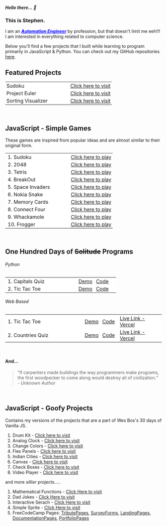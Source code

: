 ##### Hello there... 👋

### This is Stephen.

I am an ***<a style="color:blue !important; text-decoration-line: underline;" href="https://www.linkedin.com/in/stephenmarri" target="_blank">Automation Engineer</a>*** by profession, but that doesn't limit me eeh!!! I am interested in everything related to computer science.

Below you'll find a few projects that I built while learning to program primarily in JavaScript & Python. You can check out my GitHub repositories <a href="https://github.com/stephenmarri" target="_blank">here</a>.

## Featured Projects

<table>
  <tr style="border:0 !important;background-color: white !important;"><td style="border:0 !important; padding:2px 4px !important;width:60%">Sudoku</td><td style="border:0 !important; padding:2px 4px !important"><a href="https://stephenmarri.github.io/games/sudoku/" target="_blank">Click here to visit</a></td></tr>
  <tr style="border:0 !important;background-color: white !important;"><td style="border:0 !important; padding:2px 4px !important">Project Euler</td><td style="border:0 !important; padding:2px 4px !important"><a href="https://stephenmarri.github.io/project_euler/site/" target="_blank">Click here to visit</a></td></tr>
  <tr style="border:0 !important;background-color: white !important;"><td style="border:0 !important; padding:2px 4px !important">Sorting Visualizer</td><td style="border:0 !important; padding:2px 4px !important"><a href="https://stephenmarri.github.io/js_projects/sortingVisualizer/" target="_blank">Click here to visit</a></td></tr>
</table>
<br>

## JavaScript - Simple Games
These games are inspired from popular ideas and are almost similar to their original form.

<table >
<tr style="border:0 !important;background-color: white !important;"><td style="border:0 !important; padding:2px 8px !important;width:60%">1. Sudoku</td><td style="border:0;padding:2px 4px !important"><a href="https://stephenmarri.github.io/games/sudoku/" target="_blank">Click here to play</a></td></tr>
<tr style="border:0 !important;background-color: white !important;"><td style="border:0 !important; padding:2px 8px !important;">2. 2048</td><td style="border:0;padding:2px 4px !important"><a href="https://stephenmarri.github.io/games/2048/" target="_blank">Click here to play</a></td></tr>
<tr style="border:0 !important;background-color: white !important;"><td style="border:0 !important; padding:2px 8px !important;">3. Tetris</td><td style="border:0;padding:2px 4px !important"><a href="https://stephenmarri.github.io/games/tetris/" target="_blank">Click here to play</a></td></tr>
<tr style="border:0 !important;background-color: white !important;"><td style="border:0 !important; padding:2px 8px !important;">4. BreakOut</td><td style="border:0;padding:2px 4px !important"><a href="https://stephenmarri.github.io/games/breakout/" target="_blank">Click here to play</a></td></tr>
<tr style="border:0 !important;background-color: white !important;"><td style="border:0 !important; padding:2px 8px !important;">5. Space Invaders</td><td style="border:0;padding:2px 4px !important"><a href="https://stephenmarri.github.io/games/spaceInvaders/" target="_blank">Click here to play</a></td></tr>
<tr style="border:0 !important;background-color: white !important;"><td style="border:0 !important; padding:2px 8px !important;">6. Nokia Snake</td><td style="border:0;padding:2px 4px !important"><a href="https://stephenmarri.github.io/games/nokiasnake/" target="_blank">Click here to play</a></td></tr>
<tr style="border:0 !important;background-color: white !important;"><td style="border:0 !important; padding:2px 8px !important;">7. Memory Cards</td><td style="border:0;padding:2px 4px !important"><a href="https://stephenmarri.github.io/games/memoryCards/" target="_blank">Click here to play</a></td></tr>
<tr style="border:0 !important;background-color: white !important;"><td style="border:0 !important; padding:2px 8px !important;">8. Connect Four</td><td style="border:0;padding:2px 4px !important"><a href="https://stephenmarri.github.io/games/connectfour/" target="_blank">Click here to play</a></td></tr>
<tr style="border:0 !important;background-color: white !important;"><td style="border:0 !important; padding:2px 8px !important;">9. Whackamole</td><td style="border:0;padding:2px 4px !important"><a href="https://stephenmarri.github.io/games/whackamole/" target="_blank">Click here to play</a></td></tr>
<tr style="border:0 !important;background-color: white !important;"><td style="border:0 !important; padding:2px 8px !important;">10. Frogger</td><td style="border:0;padding:2px 4px !important"><a href="https://stephenmarri.github.io/games/frogger/" target="_blank">Click here to play</a></td></tr>
</table>
<br>

## One Hundred Days of ~~Solitude~~  Programs
###### Python
<table >
  <tr style="border:0 !important;background-color: white !important;"><td style="border:0 !important; padding:2px 8px !important; width:65%">1. Capitals Quiz</td><td style="border:0;padding:2px 4px !important"><a href="https://github.com/stephenmarri/100-Projects/blob/main/python/01.CapitalsQuiz/demo.gif?raw=true?raw=true" target="_blank">Demo</a></td><td style="border:0 !important; padding:2px 8px !important;"><a href="https://github.com/stephenmarri/100-Projects/tree/main/python/01.CapitalsQuiz" target="_blank">Code</a></td><td style="border:0 !important; padding:2px 8px !important;"><a href="" target="_blank"></a></td></tr>
  <tr style="border:0 !important;background-color: white !important;"><td style="border:0 !important; padding:2px 8px !important;">2. Tic Tac Toe</td><td style="border:0;padding:2px 4px !important"><a href="https://github.com/stephenmarri/100-Projects/blob/main/python/01.CapitalsQuiz/demo.gif?raw=true?raw=true" target="_blank">Demo</a></td><td style="border:0 !important; padding:2px 8px !important;"><a href="https://github.com/stephenmarri/100-Projects/tree/main/python/02.TicTacToe" target="_blank">Code</a></td><td style="border:0 !important; padding:2px 8px !important;"><a href="" target="_blank"></a></td></tr>
</table>

###### Web Based
<table >
  <tr style="border:0 !important;background-color: white !important;"><td style="border:0 !important; padding:2px 8px !important; width:50%">1. Tic Tac Toe</td><td style="border:0;padding:2px 4px !important"><a href="https://github.com/stephenmarri/100-Projects/blob/main/javascript/01.TicTacToe/TicTacToe/public/demo.gif?raw=true" target="_blank">Demo</a></td><td style="border:0 !important; padding:2px 8px !important;"><a href="https://github.com/stephenmarri/100-Projects/tree/main/javascript/01.TicTacToe/TicTacToe" target="_blank">Code</a></td><td style="border:0 !important; padding:2px 8px !important;"><a href="https://100projects-01-tictactoe-git-main-stephenmarris-projects.vercel.app/" target="_blank">Live Link - Vercel</a></td></tr>
  <tr style="border:0 !important;background-color: white !important;"><td style="border:0 !important; padding:2px 8px !important;">2. Countries Quiz </td><td style="border:0;padding:2px 4px !important"><a href="https://github.com/stephenmarri/100-Projects/blob/main/javascript/2.CapitalsQuiz/public/demo.gif?raw=true" target="_blank">Demo</a></td><td style="border:0 !important; padding:2px 8px !important;"><a href="https://github.com/stephenmarri/100-Projects/blob/main/javascript/2.CapitalsQuiz" target="_blank">Code</a></td><td style="border:0 !important; padding:2px 8px !important;"><a href="https://100projects-02-countriesquiz.vercel.app/" target="_blank">Live Link - Vercel</a></td></tr>
</table>
<br>

#### And...
> <q>If carpenters made buildings the way programmers make programs, the first woodpecker to come along would destroy all of civilization.</q><br><em>- Unknown Author</em>
<br>

## JavaScript - Goofy Projects
  Contains my versions of the projects that are a part of Wes Bos's 30 days of Vanilla JS.
   1. Drum Kit -  <a href="https://stephenmarri.github.io/JavaScript30/01-DrumKit/" target="_blank">Click here to visit</a>
   2. Analog Clock -  <a href="https://stephenmarri.github.io/JavaScript30/02-AnalogClock/index.html" target="_blank">Click here to visit</a>
   3. Change Colors -  <a href="https://stephenmarri.github.io/JavaScript30/03-CSSVariables/" target="_blank">Click here to visit</a>
   4. Flex Panels -  <a href="https://stephenmarri.github.io/JavaScript30/05-FlexPanels/index.html" target="_blank">Click here to visit</a>
   5. Indian Cities -  <a href="https://stephenmarri.github.io/JavaScript30/06-TypeAhead/" target="_blank">Click here to visit</a>
   6. Canvas -  <a href="https://stephenmarri.github.io/JavaScript30/08-Canvas/" target="_blank">Click here to visit</a>
   7. Check Boxes -  <a href="https://stephenmarri.github.io/JavaScript30/10-CheckBoxes/" target="_blank">Click here to visit</a>
   8. Video Player -  <a href="https://stephenmarri.github.io/JavaScript30/11-VideoPlayer/" target="_blank">Click here to visit</a>

   
  and more *sillier* projects.....
   1. Mathematical Functions - <a href="https://stephenmarri.github.io/js_projects/mathFunctions/" target="_blank">Click Here to visit</a>
   2. Dad Jokes - <a href="https://stephenmarri.github.io/singletons/randomDadJokes/" target="_blank">Click Here to visit</a>
   3. Interactive Serach - <a href="https://stephenmarri.github.io/singletons/interactiveSearchBox/" target="_blank">Click Here to visit</a>
   4. Simple Sprite - <a href="https://stephenmarri.github.io/singletons/sprites/index.html" target="_blank">Click Here to visit</a>  
   5. FreeCodeCamp Pages: [TributePages](https://stephenmarri.github.io/fcc/tributePages/), [SurveyForms](https://stephenmarri.github.io/fcc/surveyForms/), [LandingPages](https://stephenmarri.github.io/fcc/landingPages/), [DocumentationPages](https://stephenmarri.github.io/fcc/documentationPages/), [PortfolioPages](https://stephenmarri.github.io/fcc/portfolioPages/)

